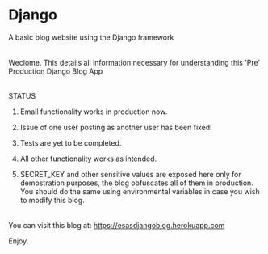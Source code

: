 # Django
A basic blog website using the Django framework

######
Weclome. This details all information necessary for understanding this 'Pre' Production Django Blog App

######
STATUS

1. Email functionality works in production now.

2. Issue of one user posting as another user has been fixed!

3. Tests are yet to be completed.

4. All other functionality works as intended.

5. SECRET_KEY and other sensitive values are exposed here only for demostration purposes, the blog obfuscates all of them in production. 
   You should do the same using environmental variables in case you wish to modify this blog.

######

You can visit this blog at: https://esasdjangoblog.herokuapp.com

Enjoy.
